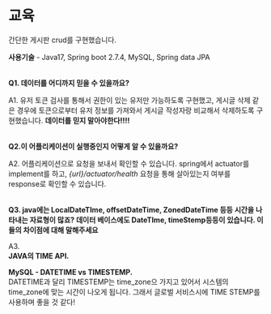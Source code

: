 # 교육
간단한 게시판 crud를 구현했습니다.



**사용기술** - Java17, Spring boot 2.7.4, MySQL, Spring data JPA 
<br/><br/>

**Q1. 데이터를 어디까지 믿을 수 있을까요?**

A1. 유저 토큰 검사를 통해서 권한이 있는 유저만 가능하도록 구현했고, 게시글 삭제 같은 경우에 토큰으로부터 유저 정보를 가져와서 게시글 작성자랑 비교해서 삭제하도록 구현했습니다. **데이터를 믿지 말아야한다!!!!**
<br/><br/>

**Q2.이 어플리케이션이 실행중인지 어떻게 알 수 있을까요?**

A2. 어플리케이션으로 요청을 보내서 확인할 수 있습니다. spring에서 actuator를 implement를 하고, *{url}/actuator/health* 요청을 통해 살아있는지 여부를 response로 확인할 수 있습니다.
<br/><br/>

**Q3. java에는 LocalDateTIme, offsetDateTime, ZonedDateTime 등등 시간을 나타내는 자료형이 많죠? 데이터 베이스에도 DateTIme, timeStemp등등이 있습니다. 이들의 차이점에 대해 말해주세요**

A3.   
**JAVA의 TIME API.**

**MySQL - DATETIME vs TIMESTEMP.**  
DATETIME과 달리 TIMESTEMP는 time_zone으 가지고 있어서 시스템의 time_zone에 맞는 시간이 나오게 됩니다. 그래서 글로벌 서비스시에 TIME STEMP를 사용하며 좋을 것 같다!
